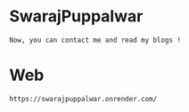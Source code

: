 # SwarajPuppalwar
    Now, you can contact me and read my blogs !
    
# Web
    https://swarajpuppalwar.onrender.com/
